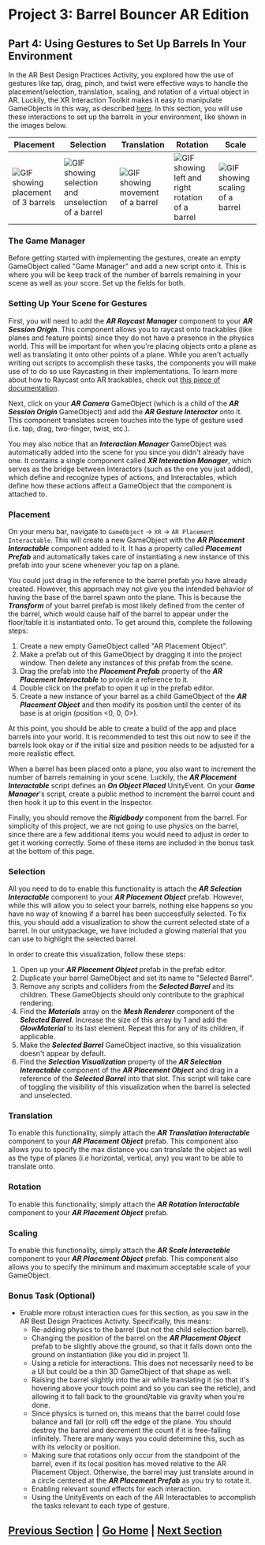 # Project 3: Barrel Bouncer AR Edition

## Part 4: Using Gestures to Set Up Barrels In Your Environment

In the AR Best Design Practices Activity, you explored how the use of gestures like tap, drag, pinch, and twist were effective ways to handle the placement/selection, translation, scaling, and rotation of a virtual object in AR. Luckily, the XR Interaction Toolkit makes it easy to manipulate GameObjects in this way, as described [here](https://docs.unity3d.com/Packages/com.unity.xr.interaction.toolkit@0.9/manual/index.html#ar-gestures). In this section, you will use these interactions to set up the barrels in your environment, like shown in the images below.

| Placement | Selection | Translation | Rotation | Scale |
| ------------- | ------------- | ------------- | ------------- | ------------- |
| ![GIF showing placement of 3 barrels](images/placement.gif) | ![GIF showing selection and unselection of a barrel](images/selection.gif) | ![GIF showing movement of a barrel](images/translation.gif) | ![GIF showing left and right rotation of a barrel](images/rotation.gif) | ![GIF showing scaling of a barrel](images/scale.gif) |

### The Game Manager

Before getting started with implementing the gestures, create an empty GameObject called "Game Manager" and add a new script onto it. This is where you will be keep track of the number of barrels remaining in your scene as well as your score. Set up the fields for both.

### Setting Up Your Scene for Gestures

First, you will need to add the _**AR Raycast Manager**_ component to your _**AR Session Origin**_. This component allows you to raycast onto trackables (like planes and feature points) since they do not have a presence in the physics world. This will be important for when you're placing objects onto a plane as well as translating it onto other points of a plane. While you aren't actually writing out scripts to accomplish these tasks, the components you will make use of to do so use Raycasting in their implementations. To learn more about how to Raycast onto AR trackables, check out [this piece of documentation](https://docs.unity3d.com/Packages/com.unity.xr.arfoundation@4.0/manual/index.html#ray-casting).

Next, click on your _**AR Camera**_ GameObject (which is a child of the _**AR Session Origin**_ GameObject) and add the _**AR Gesture Interactor**_ onto it. This component translates screen touches into the type of gesture used (i.e. tap, drag, two-finger, twist, etc.).

You may also notice that an _**Interaction Manager**_ GameObject was automatically added into the scene for you since you didn't already have one. It contains a single component called _**XR Interaction Manager**_, which serves as the bridge between Interactors (such as the one you just added), which define and recognize types of actions, and Interactables, which define how these actions affect a GameObject that the component is attached to.

### Placement

On your menu bar, navigate to `GameObject` -> `XR` -> `AR Placement Interactable`. This will create a new GameObject with the _**AR Placement Interactable**_ component added to it. It has a property called _**Placement Prefab**_ and automatically takes care of instantiating a new instance of this prefab into your scene whenever you tap on a plane.

You could just drag in the reference to the barrel prefab you have already created. However, this approach may not give you the intended behavior of having the base of the barrel spawn onto the plane. This is because the _**Transform**_ of your barrel prefab is most likely defined from the center of the barrel, which would cause half of the barrel to appear under the floor/table it is instantiated onto. To get around this, complete the following steps:

1. Create a new empty GameObject called "AR Placement Object".
2. Make a prefab out of this GameObject by dragging it into the project window. Then delete any instances of this prefab from the scene.
3. Drag the prefab into the _**Placement Prefab**_ property of the _**AR Placement Interactable**_ to provide a reference to it.
4. Double click on the prefab to open it up in the prefab editor.
5. Create a new instance of your barrel as a child GameObject of the _**AR Placement Object**_ and then modify its position until the center of its base is at origin (position <0, 0, 0>).

At this point, you should be able to create a build of the app and place barrels into your world. It is recommended to test this out now to see if the barrels look okay or if the initial size and position needs to be adjusted for a more realistic effect.

When a barrel has been placed onto a plane, you also want to increment the number of barrels remaining in your scene. Luckily, the _**AR Placement Interactable**_ script defines an _**On Object Placed**_ UnityEvent. On your _**Game Manager**_'s script, create a public method to increment the barrel count and then hook it up to this event in the Inspector.

Finally, you should remove the _**Rigidbody**_ component from the barrel. For simplicity of this project, we are not going to use physics on the barrel, since there are a few additional items you would need to adjust in order to get it working correctly. Some of these items are included in the bonus task at the bottom of this page.

### Selection

All you need to do to enable this functionality is attach the _**AR Selection Interactable**_ component to your _**AR Placement Object**_ prefab. However, while this will allow you to select your barrels, nothing else happens so you have no way of knowing if a barrel has been successfully selected. To fix this, you should add a visualization to show the current selected state of a barrel. In our unitypackage, we have included a glowing material that you can use to highlight the selected barrel.

In order to create this visualization, follow these steps:

1. Open up your _**AR Placement Object**_ prefab in the prefab editor.
2. Duplicate your barrel GameObject and set its name to "Selected Barrel".
3. Remove any scripts and colliders from the _**Selected Barrel**_ and its children. These GameObjects should only contribute to the graphical rendering.
4. Find the _**Materials**_ array on the _**Mesh Renderer**_ component of the _**Selected Barrel**_. Increase the size of this array by 1 and add the _**GlowMaterial**_ to its last element. Repeat this for any of its children, if applicable.
5. Make the _**Selected Barrel**_ GameObject inactive, so this visualization doesn't appear by default.
6. Find the _**Selection Visualization**_ property of the _**AR Selection Interactable**_ component of the _**AR Placement Object**_ and drag in a reference of the _**Selected Barrel**_ into that slot. This script will take care of toggling the visibility of this visualization when the barrel is selected and unselected.

### Translation

To enable this functionality, simply attach the _**AR Translation Interactable**_ component to your _**AR Placement Object**_ prefab. This component also allows you to specify the max distance you can translate the object as well as the type of planes (i.e horizontal, vertical, any) you want to be able to translate onto.

### Rotation

To enable this functionality, simply attach the _**AR Rotation Interactable**_ component to your _**AR Placement Object**_ prefab.

### Scaling

To enable this functionality, simply attach the _**AR Scale Interactable**_ component to your _**AR Placement Object**_ prefab. This component also allows you to specify the minimum and maximum acceptable scale of your GameObject.

### Bonus Task (Optional)

- Enable more robust interaction cues for this section, as you saw in the AR Best Design Practices Activity. Specifically, this means:
  - Re-adding physics to the barrel (but not the child selection barrel).
  - Changing the position of the barrel on the _**AR Placement Object**_ prefab to be slightly above the ground, so that it falls down onto the ground on instantiation (like you did in project 1).
  - Using a reticle for interactions. This does not necessarily need to be a UI but could be a thin 3D GameObject of that shape as well.
  - Raising the barrel slightly into the air while translating it (so that it's hovering above your touch point and so you can see the reticle), and allowing it to fall back to the ground/table via gravity when you're done.
  - Since physics is turned on, this means that the barrel could lose balance and fall (or roll) off the edge of the plane. You should destroy the barrel and decrement the count if it is free-falling infinitely. There are many ways you could determine this, such as with its velocity or position.
  - Making sure that rotations only occur from the standpoint of the barrel, even if its local position has moved relative to the AR Placement Object. Otherwise, the barrel may just translate around in a circle centered at the _**AR Placement Prefab**_ as you try to rotate it.
  - Enabling relevant sound effects for each interaction.
  - Using the UnityEvents on each of the AR Interactables to accomplish the tasks relevant to each type of gesture.

## [Previous Section](../plane-detection) | [Go Home](..) | [Next Section](../occlusion)
